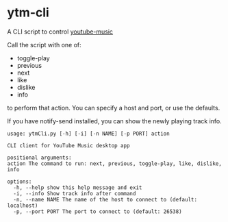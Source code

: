 # ytm-cli

A CLI script to control [youtube-music](https://github.com/th-ch/youtube-music)

Call the script with one of:

- toggle-play
- previous
- next
- like
- dislike
- info

to perform that action. You can specify a host and port, or use the defaults.

If you have notify-send installed, you can show the newly playing track info.

```
usage: ytmCli.py [-h] [-i] [-n NAME] [-p PORT] action

CLI client for YouTube Music desktop app

positional arguments:
action The command to run: next, previous, toggle-play, like, dislike, info

options:
  -h, --help show this help message and exit
  -i, --info Show track info after command
  -n, --name NAME The name of the host to connect to (default: localhost)
  -p, --port PORT The port to connect to (default: 26538)
```
